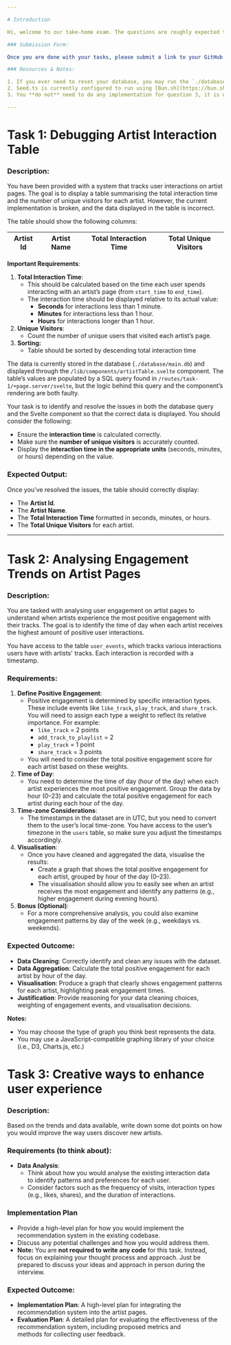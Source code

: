 ```yaml
---

# Introduction

Hi, welcome to our take-home exam. The questions are roughly expected to take between 3 - 4 hours of your time, and you have until 9AM on Monday, 2nd December, to submit it.

### Submission Form:

Once you are done with your tasks, please submit a link to your GitHub repository to this link: [Take-home Test Submission Form](https://www.notion.so/14cab4c2609480d4ae31fb2bd99b85e4?pvs=21) 

### Resources & Notes:

1. If you ever need to reset your database, you may run the `./database/seed.ts`. 
2. Seed.ts is currently configured to run using [Bun.sh](https://bun.sh/), but you are allowed to change it as per your preference
3. You **do not** need to do any implementation for question 3, it is only there to test creativity and lateral thinking

---
```


# **Task 1: Debugging Artist Interaction Table**

### **Description:**

You have been provided with a system that tracks user interactions on artist pages. The goal is to display a table summarising the total interaction time and the number of unique visitors for each artist. However, the current implementation is broken, and the data displayed in the table is incorrect.

The table should show the following columns:

| Artist Id | Artist Name | Total Interaction Time | Total Unique Visitors |
| --- | --- | --- | --- |

**Important Requirements**:

1. **Total Interaction Time**:
    - This should be calculated based on the time each user spends interacting with an artist’s page (from `start_time` to `end_time`).
    - The interaction time should be displayed relative to its actual value:
        - **Seconds** for interactions less than 1 minute.
        - **Minutes** for interactions less than 1 hour.
        - **Hours** for interactions longer than 1 hour.
2. **Unique Visitors**:
    - Count the number of unique users that visited each artist’s page.
3. **Sorting:**
    - Table should be sorted by descending total interaction time

The data is currently stored in the database (`./database/main.db`) and displayed through the `/lib/components/artistTable.svelte` component. The table’s values are populated by a SQL query found in `/routes/task-1/+page.server/svelte`, but the logic behind this query and the component’s rendering are both faulty.

Your task is to identify and resolve the issues in both the database query and the Svelte component so that the correct data is displayed. You should consider the following:

- Ensure the **interaction time** is calculated correctly.
- Make sure the **number of unique visitors** is accurately counted.
- Display the **interaction time in the appropriate units** (seconds, minutes, or hours) depending on the value.

### **Expected Output**:

Once you’ve resolved the issues, the table should correctly display:

- The **Artist Id**.
- The **Artist Name**.
- The **Total Interaction Time** formatted in seconds, minutes, or hours.
- The **Total Unique Visitors** for each artist.

---

# **Task 2: Analysing Engagement Trends on Artist Pages**

### **Description:**

You are tasked with analysing user engagement on artist pages to understand when artists experience the most positive engagement with their tracks. The goal is to identify the time of day when each artist receives the highest amount of positive user interactions.

You have access to the table `user_events`, which tracks various interactions users have with artists' tracks. Each interaction is recorded with a timestamp.

### **Requirements**:

1. **Define Positive Engagement**:
    - Positive engagement is determined by specific interaction types. These include events like `like_track`, `play_track`, and `share_track`. You will need to assign each type a weight to reflect its relative importance. For example:
        - `like_track` = 2 points
        - `add_track_to_playlist` = 2
        - `play_track` = 1 point
        - `share_track` = 3 points
    - You will need to consider the total positive engagement score for each artist based on these weights.
2. **Time of Day**:
    - You need to determine the time of day (hour of the day) when each artist experiences the most positive engagement. Group the data by hour (0–23) and calculate the total positive engagement for each artist during each hour of the day.
3. **Time-zone Considerations**:
    - The timestamps in the dataset are in UTC, but you need to convert them to the user’s local time-zone. You have access to the user’s timezone in the `users` table, so make sure you adjust the timestamps accordingly.
4. **Visualisation**:
    - Once you have cleaned and aggregated the data, visualise the results:
        - Create a graph that shows the total positive engagement for each artist, grouped by hour of the day (0–23).
        - The visualisation should allow you to easily see when an artist receives the most engagement and identify any patterns (e.g., higher engagement during evening hours).
5. **Bonus (Optional)**:
    - For a more comprehensive analysis, you could also examine engagement patterns by day of the week (e.g., weekdays vs. weekends).

### **Expected Outcome**:

- **Data Cleaning**: Correctly identify and clean any issues with the dataset.
- **Data Aggregation**: Calculate the total positive engagement for each artist by hour of the day.
- **Visualisation**: Produce a graph that clearly shows engagement patterns for each artist, highlighting peak engagement times.
- **Justification**: Provide reasoning for your data cleaning choices, weighting of engagement events, and visualisation decisions.

**Notes:**

- You may choose the type of graph you think best represents the data.
- You may use a JavaScript-compatible graphing library of your choice (i.e., D3, Charts.js, etc.)

# **Task 3: Creative ways to enhance user experience**

### **Description:**

Based on the trends and data available, write down some dot points on how you would improve the way users discover new artists. 

### **Requirements (to think about):**

- **Data Analysis**:
    - Think about how you would analyse the existing interaction data to identify patterns and preferences for each user.
    - Consider factors such as the frequency of visits, interaction types (e.g., likes, shares), and the duration of interactions.

### **Implementation Plan**

- Provide a high-level plan for how you would implement the recommendation system in the existing codebase.
- Discuss any potential challenges and how you would address them.
- **Note:** You are **not required to write any code** for this task. Instead, focus on explaining your thought process and approach. Just be prepared to discuss your ideas and approach in person during the interview.

### **Expected Outcome:**

- **Implementation Plan**: A high-level plan for integrating the recommendation system into the artist pages.
- **Evaluation Plan**: A detailed plan for evaluating the effectiveness of the recommendation system, including proposed metrics and methods for collecting user feedback.
